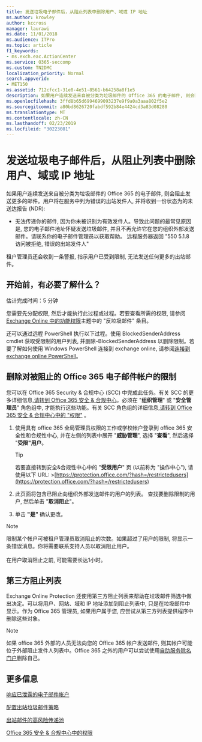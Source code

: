 ```yaml
---
title: 发送垃圾电子邮件后，从阻止列表中删除用户、域或 IP 地址
ms.author: krowley
author: kccross
manager: laurawi
ms.date: 11/01/2018
ms.audience: ITPro
ms.topic: article
f1_keywords:
- ms.exch.eac.ActionCenter
ms.service: O365-seccomp
ms.custom: TN2DMC
localization_priority: Normal
search.appverid:
- MET150
ms.assetid: 712cfcc1-31e8-4e51-8561-b64258a8f1e5
description: 如果用户连续发送来自被分类为垃圾邮件的 Office 365 的电子邮件, 则会阻止发送更多的邮件。
ms.openlocfilehash: 3ffd8b65d6994699093237e9f9a0a3aaa802f5e2
ms.sourcegitcommit: a80bd8626720fabdf592b84e4424cd3a83d08280
ms.translationtype: MT
ms.contentlocale: zh-CN
ms.lasthandoff: 02/23/2019
ms.locfileid: "30223081"
---
```

# <a name="removing-a-user-domain-or-ip-address-from-a-block-list-after-sending-spam-email"></a>发送垃圾电子邮件后，从阻止列表中删除用户、域或 IP 地址

如果用户连续发送来自被分类为垃圾邮件的 Office 365 的电子邮件, 则会阻止发送更多的邮件。用户将在服务中列为错误的出站发件人, 并将收到一份状态为的未送达报告 (NDR):

- 无法传递你的邮件, 因为你未被识别为有效发件人。导致此问题的最常见原因是, 您的电子邮件地址怀疑发送垃圾邮件, 并且不再允许它在您的组织外部发送邮件。请联系你的电子邮件管理员以获取帮助。 远程服务器返回 "550 5.1.8 访问被拒绝, 错误的出站发件人"

租户管理员还会收到一条警报, 指示用户已受到限制, 无法发送任何更多的出站邮件。

## <a name="what-do-you-need-to-know-before-you-begin"></a>开始前，有必要了解什么？
<a name="sectionSection0"> </a>

估计完成时间：5 分钟
  
您需要先分配权限, 然后才能执行此过程或过程。若要查看所需的权限, 请参阅[Exchange Online 中的功能权限](http://technet.microsoft.com/library/15073ce1-0917-403b-8839-02a2ebc96e16.aspx)主题中的 "反垃圾邮件" 条目。

还可以通过远程 PowerShell 执行以下过程。使用 BlockedSenderAddress cmdlet 获取受限制的用户列表, 并删除-BlockedSenderAddress 以删除限制。若要了解如何使用 Windows PowerShell 连接到 exchange online, 请参阅[连接到 exchange online PowerShell](https://go.microsoft.com/fwlink/p/?linkid=396554)。

## <a name="remove-restrictions-for-a-blocked-office-365-email-account"></a>删除对被阻止的 Office 365 电子邮件帐户的限制

您可以在 Office 365 Security & 合规中心 (SCC) 中完成此任务。有关 SCC 的更多详细信息,[请转到 Office 365 安全 & 合规中心](go-to-the-securitycompliance-center.md)。必须在 "**组织管理**" 或 "**安全管理员**" 角色组中, 才能执行这些功能。有关 SCC 角色组的详细信息,[请转到 Office 365 安全 & 合规中心中的 "权限"](permissions-in-the-security-and-compliance-center.md) 。

1. 使用具有 office 365 全局管理员权限的工作或学校帐户登录到 office 365 安全性和合规性中心, 并在左侧的列表中展开 "**威胁管理**", 选择 "**查看**", 然后选择 "**受限"用户**。
    
    > [!TIP]
    > 若要直接转到安全&amp;合规性中心中的 "**受限用户**" 页 (以前称为 "操作中心"), 请使用以下 URL: >[https://protection.office.com/?hash=/restrictedusers](https://protection.office.com/?hash=/restrictedusers)

2. 此页面将包含已阻止向组织外部发送邮件的用户的列表。 查找要删除限制的用户, 然后单击 "**取消阻止**"。

3. 单击 **"是"** 确认更改。 
    
> [!NOTE]
> 限制某个帐户可被租户管理员取消阻止的次数。如果超过了用户的限制, 将显示一条错误消息。你将需要联系支持人员以取消阻止用户。<br/><br/> 在用户取消阻止之前, 可能需要长达1小时。
  
## <a name="third-party-block-lists"></a>第三方阻止列表

Exchange Online Protection 还使用第三方阻止列表来帮助在垃圾邮件筛选中做出决定。可以将用户、网站、域和 IP 地址添加到阻止列表中, 只是在垃圾邮件中显示。作为 Office 365 管理员, 如果用户属于您, 应尝试从第三方列表提供程序中删除这些对象。

> [!NOTE]
> 如果 office 365 外部的人员无法向您的 Office 365 帐户发送邮件, 则其帐户可能位于外部阻止发件人列表中。Office 365 之外的用户可以尝试使用[自助服务除名门户](https://docs.microsoft.com/en-us/office365/SecurityCompliance/use-the-delist-portal-to-remove-yourself-from-the-office-365-blocked-senders-lis)删除自己。 

## <a name="for-more-information"></a>更多信息

[响应已泄露的电子邮件帐户](responding-to-a-compromised-email-account.md)

[配置出站垃圾邮件策略](configure-the-outbound-spam-policy.md)
  
[出站邮件的高风险传递池](high-risk-delivery-pool-for-outbound-messages.md)

[Office 365 安全 & 合规中心中的权限](permissions-in-the-security-and-compliance-center.md)

  

